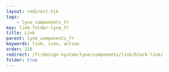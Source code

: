 ```yaml
---
layout: redirect.njk
tags: 
    - lyne_components_fr
key: link-folder-lyne_fr
title: Link
parent: lyne_components_fr
keywords: link, icon, action
order: 210
redirect: /fr/design-system/lyne/components/link/block-link/
folder: true
---
```

